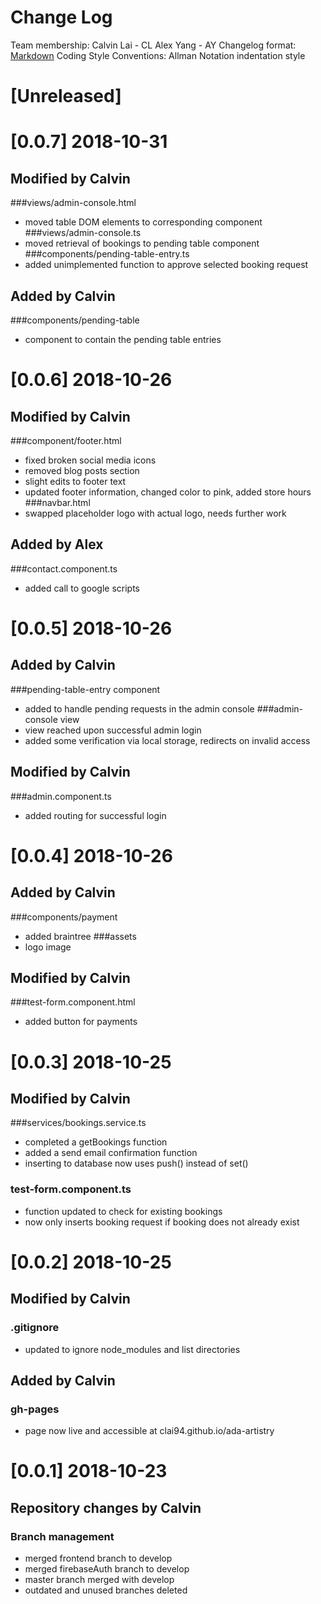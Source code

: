 # Change Log

Team membership: 
  Calvin Lai - CL
  Alex Yang - AY
Changelog format: 
  [Markdown](https://github.com/adam-p/markdown-here/wiki/Markdown-Cheatsheet) 
Coding Style Conventions: 
  Allman Notation indentation style

# [Unreleased]
# [0.0.7] 2018-10-31
## Modified by Calvin
###views/admin-console.html
- moved table DOM elements to corresponding component
###views/admin-console.ts
- moved retrieval of bookings to pending table component
###components/pending-table-entry.ts
- added unimplemented function to approve selected booking request
## Added by Calvin
###components/pending-table
- component to contain the pending table entries

# [0.0.6] 2018-10-26
## Modified by Calvin
###component/footer.html
- fixed broken social media icons
- removed blog posts section
- slight edits to footer text
- updated footer information, changed color to pink, added store hours
###navbar.html
- swapped placeholder logo with actual logo, needs further work
## Added by Alex
###contact.component.ts
- added call to google scripts

# [0.0.5] 2018-10-26
## Added by Calvin
###pending-table-entry component
- added to handle pending requests in the admin console
###admin-console view
- view reached upon successful admin login
- added some verification via local storage, redirects on invalid access
## Modified by Calvin
###admin.component.ts
- added routing for successful login

# [0.0.4] 2018-10-26
## Added by Calvin
###components/payment
- added braintree
###assets
- logo image
## Modified by Calvin
###test-form.component.html
- added button for payments

# [0.0.3] 2018-10-25
## Modified by Calvin
###services/bookings.service.ts
- completed a getBookings function
- added a send email confirmation function
- inserting to database now uses push() instead of set()
### test-form.component.ts
- function updated to check for existing bookings
- now only inserts booking request if booking does not already exist

# [0.0.2] 2018-10-25
## Modified by Calvin
### .gitignore
- updated to ignore node_modules and list directories
## Added by Calvin
### gh-pages
- page now live and accessible at clai94.github.io/ada-artistry

# [0.0.1] 2018-10-23
## Repository changes by Calvin
### Branch management
- merged frontend branch to develop
- merged firebaseAuth branch to develop
- master branch merged with develop
- outdated and unused branches deleted
